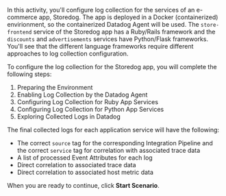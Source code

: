 In this activity, you'll configure log collection for the services of an e-commerce app, Storedog. The app is deployed in a Docker (containerized) envirionment, so the containerized Datadog Agent will be used. The `store-frontend` service of the Storedog app has a Ruby/Rails framework and the `discounts` and `advertisements` services have Python/Flask frameworks. You'll see that the different language frameworks require different approaches to log collection configuration.

To configure the log collection for the Storedog app, you will complete the following steps:
1. Preparing the Environment
2. Enabling Log Collection by the Datadog Agent
3. Configuring Log Collection for Ruby App Services
4. Configuring Log Collection for Python App Services
5. Exploring Collected Logs in Datadog

The final collected logs for each application service will have the following:
- The correct `source` tag for the corresponding Integration Pipeline and the correct `service` tag for correlation with associated trace data
- A list of processed Event Attributes for each log
- Direct correlation to associated trace data
- Direct correlation to associated host metric data

When you are ready to continue, click **Start Scenario**.
